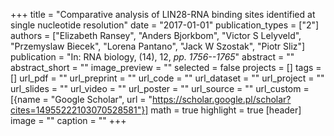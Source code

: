 +++
title = "Comparative analysis of LIN28-RNA binding sites identified at single nucleotide resolution"
date = "2017-01-01"
publication_types = ["2"]
authors = ["Elizabeth Ransey", "Anders Bjorkbom", "Victor S Lelyveld", "Przemyslaw Biecek", "Lorena Pantano", "Jack W Szostak", "Piotr Sliz"]
publication = "In: RNA biology, (14), 12, _pp. 1756--1765_"
abstract = ""
abstract_short = ""
image_preview = ""
selected = false
projects = []
tags = []
url_pdf = ""
url_preprint = ""
url_code = ""
url_dataset = ""
url_project = ""
url_slides = ""
url_video = ""
url_poster = ""
url_source = ""
url_custom = [{name = "Google Scholar", url = "https://scholar.google.pl/scholar?cites=14955222103070528581"}]
math = true
highlight = true
[header]
image = ""
caption = ""
+++
